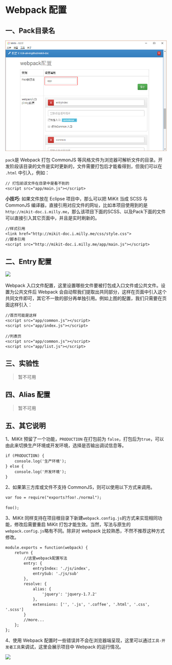 # Webpack 配置

## 一、Pack目录名

![](./md/img/doc-webpack-01.jpg)

```pack```是 Webpack 打包 CommonJS 等风格文件为浏览器可解析文件的目录。开发阶段该目录的文件是实时更新的，文件需要打包后才能看得到，但我们可以在 ```.html``` 中引入，例如：

```
// 打包前该文件在目录中是看不到的
<script src="app/main.js"></script>
```

**小技巧:** 如果文件放在 Eclipse 项目中，那么可以把 MiKit 当成 SCSS 与 CommonJS 编译器，直接引用对应文件的网址，比如本项目使用到的是```http://mikit-doc.i.milly.me```，那么该项目下面的SCSS、以及Pack下面的文件可以直接引入其它页面中，并且是实时刷新的。

```
//样式引用
<link href="http://mikit-doc.i.milly.me/css/style.css">
//脚本引用
<script src="http://mikit-doc.i.milly.me/app/main.js"></script>
```

## 二、Entry 配置

![](./md/img/doc-webpack-02.jpg)

Webpack 入口文件配置，这里设置哪些文件要被打包成入口文件或公共文件。设置为公共文件后 Webpack 会自动帮我们提取出共同部分，这样在页面中引入这个共同文件即可，其它不一致的部分再单独引用。例如上图的配置，我们只需要在页面这样引入：

```
//首页可能是这样
<script src="app/common.js"></script>
<script src="app/index.js"></script>

//列表页
<script src="app/common.js"></script>
<script src="app/list.js"></script>
```

## 三、实验性

> 暂不可用

## 四、Alias 配置

> 暂不可用

## 五、其它说明

1、MiKit 预留了一个功能，```PRODUCTION``` 在打包前为 ```false```，打包后为```true```，可以由此来切换生产环境或开发环境，选择是否输出调试信息等。

```
if (PRODUCTION) {
    console.log('生产环境');
} else {
    console.log('开发环境');
}
```

2、如果第三方库或文件不支持 CommonJS，则可以使用以下方式来调用。

```
var foo = require("exports?foo!./normal");

foo();
```

3、MiKit 同样支持在项目根目录下新建```webpack.config.js```的方式来实现相同功能，修改后需要重启 MiKit 打包才能生效。当然，写法与原生的```webpack.config.js```略有不同。除非对 webpack 比较熟悉，不然不推荐这种方式修改。

```
module.exports = function(webpack) {
    return {
        //这里webpack配置写法
        entry: {
            entryIndex: './js/index',
            entrySub: './js/sub'
        },
        resolve: {
            alias: {
                'jquery': 'jquery-1.7.2'
            },
            extensions: ['', '.js', '.coffee', '.html', '.css', '.scss']
        }
        //more...
    };
};
```

4、使用 Webpack 配置时一些错误并不会在浏览器端呈现，这里可以通过```工具-开发者工具```来调试，这里会展示项目中 Webpack 的运行情况。

![](./md/img/doc-webpack-03.jpg)






